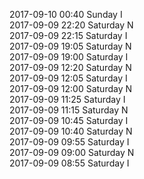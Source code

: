 2017-09-10 00:40 Sunday  I  
2017-09-09 22:20 Saturday  N  
2017-09-09 22:15 Saturday  I  
2017-09-09 19:05 Saturday  N  
2017-09-09 19:00 Saturday  I  
2017-09-09 12:20 Saturday  N  
2017-09-09 12:05 Saturday  I  
2017-09-09 12:00 Saturday  N  
2017-09-09 11:25 Saturday  I  
2017-09-09 11:15 Saturday  N  
2017-09-09 10:45 Saturday  I  
2017-09-09 10:40 Saturday  N  
2017-09-09 09:55 Saturday  I  
2017-09-09 09:00 Saturday  N  
2017-09-09 08:55 Saturday  I  

